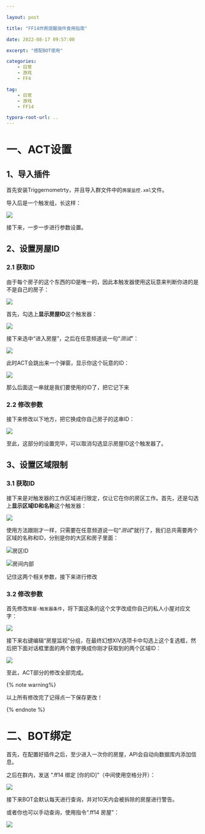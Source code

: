 ```yaml
---

layout: post

title: "FF14炸房提醒插件食用指南"

date: 2022-08-17 09:57:00

excerpt: "搭配BOT使用"

categories: 
	- 日常
	- 游戏
	- FF4

tag: 
	- 日常
	- 游戏
	- FF14

typora-root-url: ..
---
```






# 一、ACT设置

## 1、导入插件

首先安装Triggernometrty，并且导入群文件中的`房屋监控.xml`文件。

导入后是一个触发组，长这样：

![](/images/posts/ff14house/image-20220817100105998.png)

接下来，一步一步进行参数设置。



## 2、设置房屋ID

### 2.1 获取ID

由于每个房子的这个东西的ID是唯一的，因此本触发器使用这玩意来判断你进的是不是自己的房子：

![](/images/posts/ff14house/image-20220817100434577.png)

首先，勾选上**显示房屋ID**这个触发器：

![](/images/posts/ff14house/image-20220817100547824.png)

接下来选中“进入房屋”，之后在任意频道说一句“*测试*”：

![](/images/posts/ff14house/image-20220817100713891.png)

此时ACT会跳出来一个弹窗，显示你这个玩意的ID：

![](/images/posts/ff14house/image-20220817100836190.png)

那么后面这一串就是我们要使用的ID了，把它记下来

### 2.2 修改参数

接下来修改以下地方，把它换成你自己房子的这串ID：

![](/images/posts/ff14house/image-20220817101108381.png)

至此，这部分的设置完毕，可以取消勾选显示房屋ID这个触发器了。



## 3、设置区域限制

### 3.1 获取ID

接下来是对触发器的工作区域进行限定，仅让它在你的房区工作。首先，还是勾选上**显示区域ID和名称**这个触发器：

![](/images/posts/ff14house/image-20220817101435840.png)

使用方法跟刚才一样，只需要在任意频道说一句“*测试*”就行了，我们总共需要两个区域的名称和ID，分别是你的大区和房子里面：

![房区ID](/images/posts/ff14house/image-20220817101835964.png)

![房间内部](/images/posts/ff14house/image-20220817101927231.png)

记住这两个相关参数，接下来进行修改

### 3.2 修改参数

首先修改`房屋-触发器条件`，将下面这条的这个文字改成你自己的私人小屋对应文字：

![](/images/posts/ff14house/image-20220817102300258.png)

接下来右键编辑“房屋监视”分组，在最终幻想XIV选项卡中勾选上这个复选框，然后把下面对话框里面的两个数字换成你刚才获取到的两个区域ID：

![](/images/posts/ff14house/image-20220817102505574.png)

至此，ACT部分的修改全部完成。



{% note warning%}

以上所有修改完了记得点一下保存更改！

{% endnote %}



# 二、BOT绑定

首先，在配置好插件之后，至少进入一次你的房屋，API会自动向数据库内添加信息。

之后在群内，发送 “.ff14 绑定 [你的ID]”（中间使用空格分开）：

![](/images/posts/ff14house/image-20220817102945897.png)

接下来BOT会默认每天进行查询，并对10天内会被拆除的房屋进行警告。

或者你也可以手动查询，使用指令“.ff14 房屋”：

![](/images/posts/ff14house/image-20220817103119887.png)
